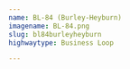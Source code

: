```yaml
---
name: BL-84 (Burley-Heyburn)
imagename: BL-84.png
slug: bl84burleyheyburn
highwaytype: Business Loop

---
```


